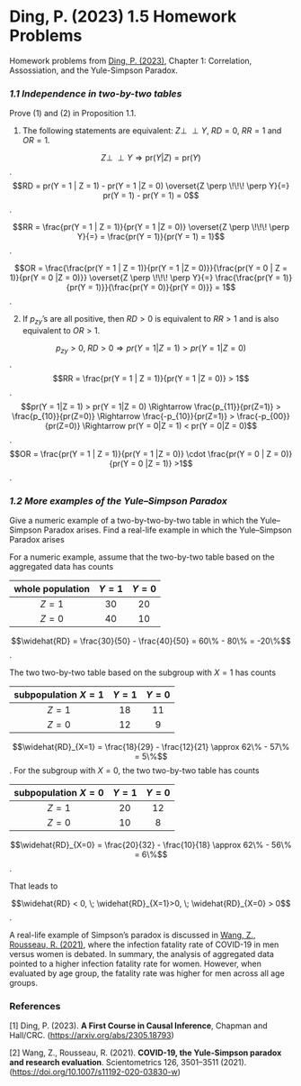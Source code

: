 Ding, P. (2023) 1.5 Homework Problems
================

Homework problems from [Ding, P. (2023)](#1), Chapter 1: Correlation,
Assossiation, and the Yule-Simpson Paradox.

### *1.1 Independence in two-by-two tables*

Prove (1) and (2) in Proposition 1.1.

1)  The following statements are equivalent: $Z \perp \!\!\! \perp Y$,
    $RD = 0$, $RR = 1$ and $OR = 1$.

$$Z \perp \!\!\! \perp Y \Rightarrow \textrm{pr}(Y|Z) = \textrm{pr}(Y)$$.
$$RD = pr(Y = 1 | Z = 1) - pr(Y = 1 |Z = 0) \overset{Z \perp \!\!\! \perp Y}{=} pr(Y = 1) - pr(Y = 1) = 0$$.

$$RR = \frac{pr(Y = 1 | Z = 1)}{pr(Y = 1 |Z = 0)} \overset{Z \perp \!\!\! \perp Y}{=} = \frac{pr(Y = 1)}{pr(Y = 1) = 1}$$.

$$OR = \frac{\frac{pr(Y = 1 | Z = 1)}{pr(Y = 1 |Z = 0)}}{\frac{pr(Y = 0 | Z = 1)}{pr(Y = 0 |Z = 0)}} \overset{Z \perp \!\!\! \perp Y}{=} \frac{\frac{pr(Y = 1)}{pr(Y = 1)}}{\frac{pr(Y = 0)}{pr(Y = 0)}} = 1$$.

2)  If $p_{zy}$’s are all positive, then $RD > 0$ is equivalent to
    $RR > 1$ and is also equivalent to $OR > 1$.

$$p_{zy} > 0,\; RD > 0 \Rightarrow pr(Y = 1|Z = 1) > pr(Y = 1|Z = 0)$$.
$$RR = \frac{pr(Y = 1 | Z = 1)}{pr(Y = 1 |Z = 0)} > 1$$.
$$pr(Y = 1|Z = 1) > pr(Y = 1|Z = 0) \Rightarrow \frac{p_{11}}{pr(Z=1)} > \frac{p_{10}}{pr(Z=0)} \Rightarrow \frac{-p_{10}}{pr(Z=1)} > \frac{-p_{00}}{pr(Z=0)} \Rightarrow pr(Y = 0|Z = 1) < pr(Y = 0|Z = 0)$$.
$$OR = \frac{pr(Y = 1 | Z = 1)}{pr(Y = 1 |Z = 0)} \cdot \frac{pr(Y = 0 | Z = 0)}{pr(Y = 0 |Z = 1)} >1$$.

### *1.2 More examples of the Yule–Simpson Paradox*

Give a numeric example of a two-by-two-by-two table in which the Yule–
Simpson Paradox arises. Find a real-life example in which the
Yule–Simpson Paradox arises

For a numeric example, assume that the two-by-two table based on the
aggregated data has counts

| whole population | $Y = 1$ | $Y = 0$ |
|:----------------:|:-------:|:-------:|
|     $Z = 1$      |   30    |   20    |
|     $Z = 0$      |   40    |   10    |

$$\widehat{RD} = \frac{30}{50} - \frac{40}{50} = 60\% - 80\% = -20\%$$.

The two two-by-two table based on the subgroup with $X = 1$ has counts

| subpopulation $X = 1$ | $Y = 1$ | $Y = 0$ |
|:---------------------:|:-------:|:-------:|
|        $Z = 1$        |   18    |   11    |
|        $Z = 0$        |   12    |    9    |

$$\widehat{RD}_{X=1} = \frac{18}{29} - \frac{12}{21} \approx 62\% - 57\% = 5\%$$.
For the subgroup with $X = 0$, the two two-by-two table has counts

| subpopulation $X = 0$ | $Y = 1$ | $Y = 0$ |
|:---------------------:|:-------:|:-------:|
|        $Z = 1$        |   20    |   12    |
|        $Z = 0$        |   10    |    8    |

$$\widehat{RD}_{X=0} = \frac{20}{32} - \frac{10}{18} \approx 62\% - 56\% = 6\%$$.

That leads to

$$\widehat{RD} < 0, \; \widehat{RD}_{X=1}>0, \; \widehat{RD}_{X=0} > 0$$.

A real-life example of Simpson’s paradox is discussed in [Wang, Z.,
Rousseau, R. (2021)](#2), where the infection fatality rate of COVID-19
in men versus women is debated. In summary, the analysis of aggregated
data pointed to a higher infection fatality rate for women. However,
when evaluated by age group, the fatality rate was higher for men across
all age groups.

### References

\[1\] <a id="2">Ding, P. (2023)</a>. **A First Course in Causal
Inference**, Chapman and Hall/CRC. (<https://arxiv.org/abs/2305.18793>)

\[2\] <a id="1">Wang, Z., Rousseau, R. (2021)</a>. **COVID-19, the
Yule-Simpson paradox and research evaluation**. Scientometrics 126,
3501–3511 (2021). (<https://doi.org/10.1007/s11192-020-03830-w>)

